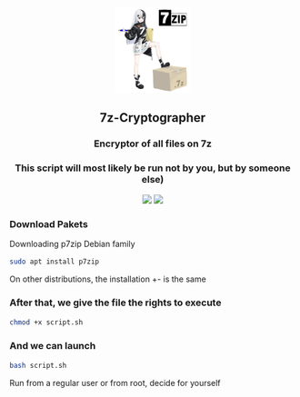 <p align="center">
  <img src="image/logo.png" height="150">
</p>

<h2 align="center">7z-Cryptographer</h2>

<h3 align="center"> Encryptor of all files on 7z </h3>
<h3 align="center"> This script will most likely be run not by you, but by someone else) </h3>

<p align="center">
  <a href="https://www.gnu.org/software/bash/"><img src="https://img.shields.io/badge/Bash-%23121011.svg?style=for-the-badge&logo=gnu-bash&logoColor=white"></a>
  <a href="https://www.linux.org"><img src="https://img.shields.io/badge/Linux-%23FCC624?style=for-the-badge&logo=linux&logoColor=black"></a>
</p>


### Download Pakets

Downloading p7zip Debian family 

```bash
sudo apt install p7zip
```

On other distributions, the installation +- is the same

### After that, we give the file the rights to execute

```bash
chmod +x script.sh
```

### And we can launch

```bash
bash script.sh
```

Run from a regular user or from root, decide for yourself
